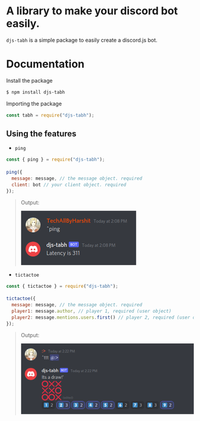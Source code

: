 # A library to make your discord bot easily.

`djs-tabh` is a simple package to easily create a discord.js bot.

# Documentation

Install the package

```bash
$ npm install djs-tabh
```

Importing the package

```js
const tabh = require("djs-tabh");
```

## Using the features

- `ping`

```js
const { ping } = require("djs-tabh");

ping({
  message: message, // the message object. required
  client: bot // your client object. required
});

```

> Output:
>
> ![ping](./images/ping.png)

- `tictactoe`

```js
const { tictactoe } = require("djs-tabh");

tictactoe({
  message: message, // the message object. required
  player1: message.author, // player 1, required (user object)
  player2: message.mentions.users.first() // player 2, required (user object)
});

```

> Output:
>
> ![ping](./images/tictactoe.png)


